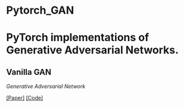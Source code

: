 # Pytorch_GAN
PyTorch implementations of Generative Adversarial Networks.
===============================================================


Vanilla GAN
-----------
_Generative Adversarial Network_

[[Paper]](https://arxiv.org/abs/1406.2661) [[Code]](implementations/Vanillagan/model.py)





